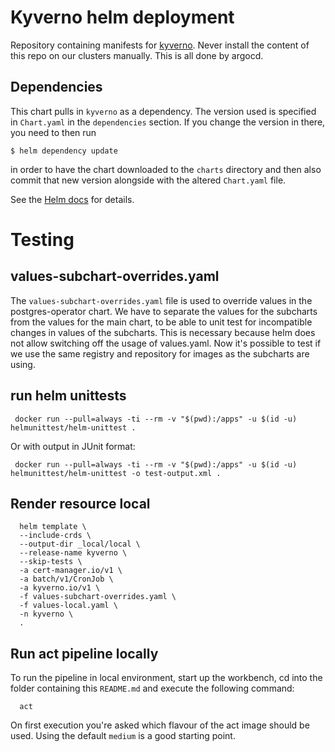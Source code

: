 # Kyverno helm deployment

Repository containing manifests for [kyverno](https://github.com/kyverno/kyverno/).
Never install the content of this repo on our clusters manually. This is all done by argocd.

## Dependencies

This chart pulls in `kyverno` as a dependency. The version
used is specified in `Chart.yaml` in the `dependencies` section.
If you change the version in there, you need to then run

    $ helm dependency update

in order to have the chart downloaded to the `charts` directory
and then also commit that new version alongside with the altered
`Chart.yaml` file.

See the [Helm docs](https://helm.sh/docs/topics/charts/#chart-dependencies)
for details.

# Testing

## values-subchart-overrides.yaml

The `values-subchart-overrides.yaml` file is used to override values in the postgres-operator chart.
We have to separate the values for the subcharts from the values for the main chart, to be able to
unit test for incompatible changes in values of the subcharts. This is necessary because helm does not allow
switching off the usage of values.yaml. Now it's possible to test if we use the same registry and repository
for images as the subcharts are using.

## run helm unittests

```shell
 docker run --pull=always -ti --rm -v "$(pwd):/apps" -u $(id -u) helmunittest/helm-unittest .
```

Or with output in JUnit format:

```shell
 docker run --pull=always -ti --rm -v "$(pwd):/apps" -u $(id -u) helmunittest/helm-unittest -o test-output.xml .
```

## Render resource local

```
  helm template \
  --include-crds \
  --output-dir _local/local \
  --release-name kyverno \
  --skip-tests \
  -a cert-manager.io/v1 \
  -a batch/v1/CronJob \
  -a kyverno.io/v1 \
  -f values-subchart-overrides.yaml \
  -f values-local.yaml \
  -n kyverno \
  .
```

## Run act pipeline locally

To run the pipeline in local environment, start up the workbench, cd into the folder containing this
`README.md` and execute the following command:

```shell
  act
```

On first execution you're asked which flavour of the act image should be used. Using the default `medium`
is a good starting point.

